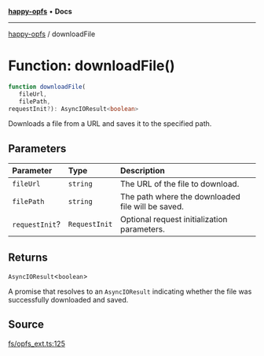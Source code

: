[**happy-opfs**](../index.md) • **Docs**

***

[happy-opfs](../index.md) / downloadFile

# Function: downloadFile()

```ts
function downloadFile(
   fileUrl, 
   filePath, 
requestInit?): AsyncIOResult<boolean>
```

Downloads a file from a URL and saves it to the specified path.

## Parameters

| Parameter | Type | Description |
| :------ | :------ | :------ |
| `fileUrl` | `string` | The URL of the file to download. |
| `filePath` | `string` | The path where the downloaded file will be saved. |
| `requestInit`? | `RequestInit` | Optional request initialization parameters. |

## Returns

`AsyncIOResult`\<`boolean`\>

A promise that resolves to an `AsyncIOResult` indicating whether the file was successfully downloaded and saved.

## Source

[fs/opfs\_ext.ts:125](https://github.com/JiangJie/happy-opfs/blob/80a97ca3a4288ae6abeed9ee9e10ef7f0d31fc68/src/fs/opfs_ext.ts#L125)
